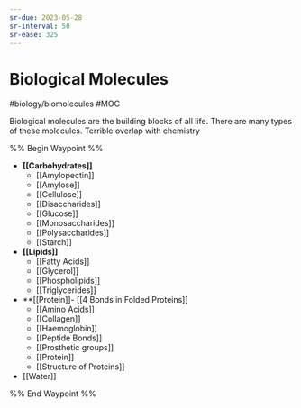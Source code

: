 ```yaml
---
sr-due: 2023-05-28
sr-interval: 50
sr-ease: 325
---
```

# Biological Molecules
#biology/biomolecules #MOC 

Biological molecules are the building blocks of all life. 
There are many types of these molecules.
Terrible overlap with chemistry

%% Begin Waypoint %%
- **[[Carbohydrates]]**
	- [[Amylopectin]]
	- [[Amylose]]
	- [[Cellulose]]
	- [[Disaccharides]]
	- [[Glucose]]
	- [[Monosaccharides]]
	- [[Polysaccharides]]
	- [[Starch]]
- **[[Lipids]]**
	- [[Fatty Acids]]
	- [[Glycerol]]
	- [[Phospholipids]]
	- [[Triglycerides]]
- **[[Protein]]- [[4 Bonds in Folded Proteins]]
	- [[Amino Acids]]
	- [[Collagen]]
	- [[Haemoglobin]]
	- [[Peptide Bonds]]
	- [[Prosthetic groups]]
	- [[Protein]]
	- [[Structure of Proteins]]
- [[Water]]

%% End Waypoint %%
